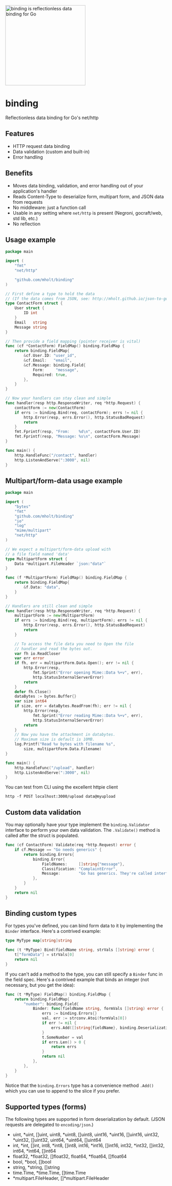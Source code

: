 [<img src="http://mholt.github.io/binding/resources/images/binding-sm.png" height="250" alt="binding is reflectionless data binding for Go"></a>](http://mholt.github.io/binding)


binding
=======

Reflectionless data binding for Go's net/http



Features
---------

- HTTP request data binding
- Data validation (custom and built-in)
- Error handling



Benefits
---------

- Moves data binding, validation, and error handling out of your application's handler
- Reads Content-Type to deserialize form, multipart form, and JSON data from requests
- No middleware: just a function call
- Usable in any setting where `net/http` is present (Negroni, gocraft/web, std lib, etc.)
- No reflection



Usage example
--------------

```go
package main

import (
	"fmt"
	"net/http"

	"github.com/mholt/binding"
)

// First define a type to hold the data
// (If the data comes from JSON, see: http://mholt.github.io/json-to-go)
type ContactForm struct {
	User struct {
		ID int
	}
	Email   string
	Message string
}

// Then provide a field mapping (pointer receiver is vital)
func (cf *ContactForm) FieldMap() binding.FieldMap {
	return binding.FieldMap{
		&cf.User.ID: "user_id",
		&cf.Email:   "email",
		&cf.Message: binding.Field{
			Form:     "message",
			Required: true,
		},
	}
}

// Now your handlers can stay clean and simple
func handler(resp http.ResponseWriter, req *http.Request) {
	contactForm := new(ContactForm)
	if errs := binding.Bind(req, contactForm); errs != nil {
		http.Error(resp, errs.Error(), http.StatusBadRequest)
		return
	}
	fmt.Fprintf(resp, "From:    %d\n", contactForm.User.ID)
	fmt.Fprintf(resp, "Message: %s\n", contactForm.Message)
}

func main() {
	http.HandleFunc("/contact", handler)
	http.ListenAndServe(":3000", nil)
}
```

Multipart/form-data usage example
---------------------------------

```go
package main

import (
	"bytes"
	"fmt"
	"github.com/mholt/binding"
	"io"
	"log"
	"mime/multipart"
	"net/http"
)

// We expect a multipart/form-data upload with
// a file field named 'data'
type MultipartForm struct {
	Data *multipart.FileHeader `json:"data"`
}

func (f *MultipartForm) FieldMap() binding.FieldMap {
	return binding.FieldMap{
		&f.Data: "data",
	}
}

// Handlers are still clean and simple
func handler(resp http.ResponseWriter, req *http.Request) {
	multipartForm := new(MultipartForm)
	if errs := binding.Bind(req, multipartForm); errs != nil {
		http.Error(resp, errs.Error(), http.StatusBadRequest)
		return
	}

	// To access the file data you need to Open the file
	// handler and read the bytes out.
	var fh io.ReadCloser
	var err error
	if fh, err = multipartForm.Data.Open(); err != nil {
		http.Error(resp,
			fmt.Sprint("Error opening Mime::Data %+v", err),
			http.StatusInternalServerError)
		return
	}
	defer fh.Close()
	dataBytes := bytes.Buffer{}
	var size int64
	if size, err = dataBytes.ReadFrom(fh); err != nil {
		http.Error(resp,
			fmt.Sprint("Error reading Mime::Data %+v", err),
			http.StatusInternalServerError)
		return
	}
	// Now you have the attachment in databytes.
	// Maximum size is default is 10MB.
	log.Printf("Read %v bytes with filename %s",
		size, multipartForm.Data.Filename)
}

func main() {
	http.HandleFunc("/upload", handler)
	http.ListenAndServe(":3000", nil)
}

```

You can test from CLI using the excellent httpie client

   `http -f POST localhost:3000/upload data@myupload`

Custom data validation
-----------------------

You may optionally have your type implement the `binding.Validator` interface to perform your own data validation. The `.Validate()` method is called after the struct is populated.

```go
func (cf ContactForm) Validate(req *http.Request) error {
	if cf.Message == "Go needs generics" {
		return binding.Errors{
			binding.Error{
				FieldNames:     []string{"message"},
				Classification: "ComplaintError",
				Message:        "Go has generics. They're called interfaces.",
			},
		}
	}
	return nil
}
```



Binding custom types
---------------------

For types you've defined, you can bind form data to it by implementing the `Binder` interface. Here's a contrived example:


```go
type MyType map[string]string

func (t *MyType) Bind(fieldName string, strVals []string) error {
	t["formData"] = strVals[0]
	return nil
}
```

If you can't add a method to the type, you can still specify a `Binder` func in the field spec. Here's a contrived example that binds an integer (not necessary, but you get the idea):

```go
func (t *MyType) FieldMap() binding.FieldMap {
	return binding.FieldMap{
		"number": binding.Field{
			Binder: func(fieldName string, formVals []string) error {
				errs := binding.Errors{}
				val, err := strconv.Atoi(formVals[0])
				if err != nil {
					errs.Add([]string{fieldName}, binding.DeserializationError, err.Error())
				}
				t.SomeNumber = val
				if errs.Len() > 0 {
					return errs
				}
				return nil
			},
		},
	}
}
```

Notice that the `binding.Errors` type has a convenience method `.Add()` which you can use to append to the slice if you prefer.


Supported types (forms)
------------------------

The following types are supported in form deserialization by default. (JSON requests are delegated to `encoding/json`.)

- uint, *uint, []uint, uint8, *uint8, []uint8, uint16, *uint16, []uint16, uint32, *uint32, []uint32, uint64, *uint64, []uint64
- int, *int, []int, int8, *int8, []int8, int16, *int16, []int16, int32, *int32, []int32, int64, *int64, []int64
- float32, *float32, []float32, float64, *float64, []float64
- bool, *bool, []bool
- string, *string, []string
- time.Time, *time.Time, []time.Time
- *multipart.FileHeader, []*multipart.FileHeader
